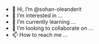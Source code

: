 - 👋 Hi, I’m @sohan-oleanderit
- 👀 I’m interested in ...
- 🌱 I’m currently learning ...
- 💞️ I’m looking to collaborate on ...
- 📫 How to reach me ...

<!---
sohan-oleanderit/sohan-oleanderit is a ✨ special ✨ repository because its `README.md` (this file) appears on your GitHub profile.
You can click the Preview link to take a look at your changes.
--->
